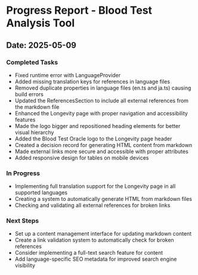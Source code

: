 
# Progress Report - Blood Test Analysis Tool

## Date: 2025-05-09

### Completed Tasks
- Fixed runtime error with LanguageProvider
- Added missing translation keys for references in language files
- Removed duplicate properties in language files (en.ts and ja.ts) causing build errors
- Updated the ReferencesSection to include all external references from the markdown file
- Enhanced the Longevity page with proper navigation and accessibility features
- Made the logo bigger and repositioned heading elements for better visual hierarchy
- Added the Blood Test Oracle logo to the Longevity page header
- Created a decision record for generating HTML content from markdown
- Made external links more secure and accessible with proper attributes
- Added responsive design for tables on mobile devices

### In Progress
- Implementing full translation support for the Longevity page in all supported languages
- Creating a system to automatically generate HTML from markdown files
- Checking and validating all external references for broken links

### Next Steps
- Set up a content management interface for updating markdown content
- Create a link validation system to automatically check for broken references
- Consider implementing a full-text search feature for content
- Add language-specific SEO metadata for improved search engine visibility

